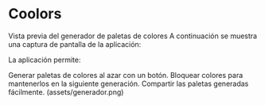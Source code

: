 # Coolors
Vista previa del generador de paletas de colores
A continuación se muestra una captura de pantalla de la aplicación:


La aplicación permite:

Generar paletas de colores al azar con un botón.
Bloquear colores para mantenerlos en la siguiente generación.
Compartir las paletas generadas fácilmente.
(assets/generador.png)
